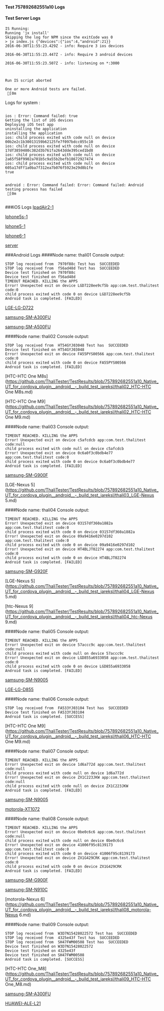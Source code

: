 #### Test 757892682551a10 Logs

#### Test Server Logs
```
IS Running:
Running 'jx install'
Skipping the log for NPM since the exitCode was 0
> jx index.js {"devices":{"ios":4,"android":21}}
2016-06-30T11:55:23.429Z - info: Require 3 ios devices

2016-06-30T11:55:23.447Z - info: Require 3 android devices

2016-06-30T11:55:23.507Z - info: listening on *:3000


 
Run IS script aborted
 
One or more Android tests are failed.
 [0m

```


Logs for system : 
```

ios : Error: Command failed: true
Getting the list of iOS devices 
Deploying iOS test app 
uninstalling the application 
installing the application 
ios: child process exited with code null on device 00b2e2c1b30013159b62125fe7f097bdcc055c10 
ios: child process exited with code null on device 17df3859480c382d3b761fa2643dde395ced1bd8 
ios: child process exited with code null on device 2a65f58f9902a701b5c9a55b2befb18672927474 
ios: child process exited with code null on device 605a17dff1a0ba7f312ea7b076f5923e29d8b1fe 
true


android : Error: Command failed: Error: Command failed: Android testing process has failed
 [0m


```
###iOS Logs
[IpadAir2-1](https://github.com/ThaliTester/TestResults/blob/757892682551a10_Native_UT_for_cordova_plugin__android__-_build_test_jareksl/iOS_IpadAir2-1.md)

[Iphone5s-1](https://github.com/ThaliTester/TestResults/blob/757892682551a10_Native_UT_for_cordova_plugin__android__-_build_test_jareksl/iOS_Iphone5s-1.md)

[Iphone5-1](https://github.com/ThaliTester/TestResults/blob/757892682551a10_Native_UT_for_cordova_plugin__android__-_build_test_jareksl/iOS_Iphone5-1.md)

[Iphone6-1](https://github.com/ThaliTester/TestResults/blob/757892682551a10_Native_UT_for_cordova_plugin__android__-_build_test_jareksl/iOS_Iphone6-1.md)

[server](https://github.com/ThaliTester/TestResults/blob/757892682551a10_Native_UT_for_cordova_plugin__android__-_build_test_jareksl/iOS_server.md)


###Android Logs
####Node name: thali01
Console output:
```
STOP log received from  7970f88c Test has  SUCCEEDED
STOP log received from  f56ad48d Test has  SUCCEEDED
Device test finished on 7970f88c 
Device test finished on f56ad48d 
TIMEOUT REACHED. KILLING the APPS
Error! Unexpected exit on device LGD7228ee9cf5b app:com.test.thalitest code:0 
child process exited with code 0 on device LGD7228ee9cf5b 
Android task is completed. [FAILED]
```
[LGE-LG-D722](https://github.com/ThaliTester/TestResults/blob/757892682551a10_Native_UT_for_cordova_plugin__android__-_build_test_jareksl/thali01_LGE-LG-D722.md)

[samsung-SM-A300FU](https://github.com/ThaliTester/TestResults/blob/757892682551a10_Native_UT_for_cordova_plugin__android__-_build_test_jareksl/thali01_samsung-SM-A300FU.md)

[samsung-SM-A500FU](https://github.com/ThaliTester/TestResults/blob/757892682551a10_Native_UT_for_cordova_plugin__android__-_build_test_jareksl/thali01_samsung-SM-A500FU.md)

####Node name: thali02
Console output:
```
STOP log received from  HT54GYJ03048 Test has  SUCCEEDED
Device test finished on HT54GYJ03048 
Error! Unexpected exit on device FA55PYS00566 app:com.test.thalitest code:0 
child process exited with code 0 on device FA55PYS00566 
Android task is completed. [FAILED]
```
[HTC-HTC One M8s](https://github.com/ThaliTester/TestResults/blob/757892682551a10_Native_UT_for_cordova_plugin__android__-_build_test_jareksl/thali02_HTC-HTC One M8s.md)

[HTC-HTC One M9](https://github.com/ThaliTester/TestResults/blob/757892682551a10_Native_UT_for_cordova_plugin__android__-_build_test_jareksl/thali02_HTC-HTC One M9.md)

####Node name: thali03
Console output:
```
TIMEOUT REACHED. KILLING the APPS
Error! Unexpected exit on device c5afcdcb app:com.test.thalitest code:null 
child process exited with code null on device c5afcdcb 
Error! Unexpected exit on device 0c6a0f3c0bdb4e77 app:com.test.thalitest code:0 
child process exited with code 0 on device 0c6a0f3c0bdb4e77 
Android task is completed. [FAILED]
```
[samsung-SM-G900F](https://github.com/ThaliTester/TestResults/blob/757892682551a10_Native_UT_for_cordova_plugin__android__-_build_test_jareksl/thali03_samsung-SM-G900F.md)

[LGE-Nexus 5](https://github.com/ThaliTester/TestResults/blob/757892682551a10_Native_UT_for_cordova_plugin__android__-_build_test_jareksl/thali03_LGE-Nexus 5.md)

####Node name: thali04
Console output:
```
TIMEOUT REACHED. KILLING the APPS
Error! Unexpected exit on device 03157df360a1882a app:com.test.thalitest code:0 
child process exited with code 0 on device 03157df360a1882a 
Error! Unexpected exit on device 09a9416e0297d102 app:com.test.thalitest code:0 
child process exited with code 0 on device 09a9416e0297d102 
Error! Unexpected exit on device HT4BLJT02274 app:com.test.thalitest code:0 
child process exited with code 0 on device HT4BLJT02274 
Android task is completed. [FAILED]
```
[samsung-SM-G920F](https://github.com/ThaliTester/TestResults/blob/757892682551a10_Native_UT_for_cordova_plugin__android__-_build_test_jareksl/thali04_samsung-SM-G920F.md)

[LGE-Nexus 5](https://github.com/ThaliTester/TestResults/blob/757892682551a10_Native_UT_for_cordova_plugin__android__-_build_test_jareksl/thali04_LGE-Nexus 5.md)

[htc-Nexus 9](https://github.com/ThaliTester/TestResults/blob/757892682551a10_Native_UT_for_cordova_plugin__android__-_build_test_jareksl/thali04_htc-Nexus 9.md)

####Node name: thali05
Console output:
```
TIMEOUT REACHED. KILLING the APPS
Error! Unexpected exit on device 57accc9c app:com.test.thalitest code:null 
child process exited with code null on device 57accc9c 
Error! Unexpected exit on device LGD855a6933058 app:com.test.thalitest code:0 
child process exited with code 0 on device LGD855a6933058 
Android task is completed. [FAILED]
```
[samsung-SM-N9005](https://github.com/ThaliTester/TestResults/blob/757892682551a10_Native_UT_for_cordova_plugin__android__-_build_test_jareksl/thali05_samsung-SM-N9005.md)

[LGE-LG-D855](https://github.com/ThaliTester/TestResults/blob/757892682551a10_Native_UT_for_cordova_plugin__android__-_build_test_jareksl/thali05_LGE-LG-D855.md)

####Node name: thali06
Console output:
```
STOP log received from  FA533YJ03104 Test has  SUCCEEDED
Device test finished on FA533YJ03104 
Android task is completed. [SUCCESS]
```
[HTC-HTC One M9](https://github.com/ThaliTester/TestResults/blob/757892682551a10_Native_UT_for_cordova_plugin__android__-_build_test_jareksl/thali06_HTC-HTC One M9.md)

####Node name: thali07
Console output:
```
TIMEOUT REACHED. KILLING the APPS
Error! Unexpected exit on device 1d6a772d app:com.test.thalitest code:null 
child process exited with code null on device 1d6a772d 
Error! Unexpected exit on device ZX1C223JKW app:com.test.thalitest code:null 
child process exited with code null on device ZX1C223JKW 
Android task is completed. [FAILED]
```
[samsung-SM-N9005](https://github.com/ThaliTester/TestResults/blob/757892682551a10_Native_UT_for_cordova_plugin__android__-_build_test_jareksl/thali07_samsung-SM-N9005.md)

[motorola-XT1072](https://github.com/ThaliTester/TestResults/blob/757892682551a10_Native_UT_for_cordova_plugin__android__-_build_test_jareksl/thali07_motorola-XT1072.md)

####Node name: thali08
Console output:
```
TIMEOUT REACHED. KILLING the APPS
Error! Unexpected exit on device 0be0c6c6 app:com.test.thalitest code:null 
child process exited with code null on device 0be0c6c6 
Error! Unexpected exit on device 41006f95c8139173 app:com.test.thalitest code:0 
child process exited with code 0 on device 41006f95c8139173 
Error! Unexpected exit on device ZX1G429CRK app:com.test.thalitest code:0 
child process exited with code 0 on device ZX1G429CRK 
Android task is completed. [FAILED]
```
[samsung-SM-G900F](https://github.com/ThaliTester/TestResults/blob/757892682551a10_Native_UT_for_cordova_plugin__android__-_build_test_jareksl/thali08_samsung-SM-G900F.md)

[samsung-SM-N910C](https://github.com/ThaliTester/TestResults/blob/757892682551a10_Native_UT_for_cordova_plugin__android__-_build_test_jareksl/thali08_samsung-SM-N910C.md)

[motorola-Nexus 6](https://github.com/ThaliTester/TestResults/blob/757892682551a10_Native_UT_for_cordova_plugin__android__-_build_test_jareksl/thali08_motorola-Nexus 6.md)

####Node name: thali09
Console output:
```
STOP log received from  W3D7N15428022572 Test has  SUCCEEDED
STOP log received from  4325e43f Test has  SUCCEEDED
STOP log received from  SH47FWM00508 Test has  SUCCEEDED
Device test finished on W3D7N15428022572 
Device test finished on 4325e43f 
Device test finished on SH47FWM00508 
Android task is completed. [SUCCESS]
```
[HTC-HTC One_M8](https://github.com/ThaliTester/TestResults/blob/757892682551a10_Native_UT_for_cordova_plugin__android__-_build_test_jareksl/thali09_HTC-HTC One_M8.md)

[samsung-SM-A300FU](https://github.com/ThaliTester/TestResults/blob/757892682551a10_Native_UT_for_cordova_plugin__android__-_build_test_jareksl/thali09_samsung-SM-A300FU.md)

[HUAWEI-ALE-L21](https://github.com/ThaliTester/TestResults/blob/757892682551a10_Native_UT_for_cordova_plugin__android__-_build_test_jareksl/thali09_HUAWEI-ALE-L21.md)




